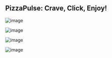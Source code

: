 ## PizzaPulse: Crave, Click, Enjoy!


![image](https://github.com/jenasubham/PizzaPulse-Crave-Click-Enjoy/assets/112461895/9b428ad5-dbf0-4ab1-8736-b30bd88f7be6)


![image](https://github.com/jenasubham/PizzaPulse-Crave-Click-Enjoy/assets/112461895/6cad26de-723f-46a3-afea-b5e241713895)


![image](https://github.com/jenasubham/PizzaPulse-Crave-Click-Enjoy/assets/112461895/f25d1363-ca40-44ff-9b7e-e35e12265dc6)


![image](https://github.com/jenasubham/PizzaPulse-Crave-Click-Enjoy/assets/112461895/0a3f64bf-3320-4c30-b3bb-fc6be0259370)
